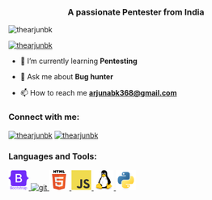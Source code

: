 <h3 align="center">A passionate Pentester from India</h3>

<p align="left"> <img src="https://komarev.com/ghpvc/?username=thearjunbk&label=Profile%20views&color=0e75b6&style=flat" alt="thearjunbk" /> </p>

<p align="left"> <a href="https://twitter.com/thearjunbk" target="blank"><img src="https://img.shields.io/twitter/follow/thearjunbk?logo=twitter&style=for-the-badge" alt="thearjunbk" /></a> </p>

- 🌱 I’m currently learning **Pentesting**

- 💬 Ask me about **Bug hunter**

- 📫 How to reach me **arjunabk368@gmail.com**

<h3 align="left">Connect with me:</h3>
<p align="left">
<a href="https://twitter.com/thearjunbk" target="blank"><img align="center" src="https://raw.githubusercontent.com/rahuldkjain/github-profile-readme-generator/master/src/images/icons/Social/twitter.svg" alt="thearjunbk" height="30" width="40" /></a>
<a href="https://www.instagram.com/arjunmvrk/" target="blank"><img align="center" src="https://raw.githubusercontent.com/rahuldkjain/github-profile-readme-generator/master/src/images/icons/Social/instagram.svg" alt="thearjunbk" height="30" width="40" /></a>
</p>

<h3 align="left">Languages and Tools:</h3>
<p align="left"> <a href="https://getbootstrap.com" target="_blank" rel="noreferrer"> <img src="https://raw.githubusercontent.com/devicons/devicon/master/icons/bootstrap/bootstrap-plain-wordmark.svg" alt="bootstrap" width="40" height="40"/> </a> <a href="https://git-scm.com/" target="_blank" rel="noreferrer"> <img src="https://www.vectorlogo.zone/logos/git-scm/git-scm-icon.svg" alt="git" width="40" height="40"/> </a> <a href="https://www.w3.org/html/" target="_blank" rel="noreferrer"> <img src="https://raw.githubusercontent.com/devicons/devicon/master/icons/html5/html5-original-wordmark.svg" alt="html5" width="40" height="40"/> </a> <a href="https://developer.mozilla.org/en-US/docs/Web/JavaScript" target="_blank" rel="noreferrer"> <img src="https://raw.githubusercontent.com/devicons/devicon/master/icons/javascript/javascript-original.svg" alt="javascript" width="40" height="40"/> </a> <a href="https://www.linux.org/" target="_blank" rel="noreferrer"> <img src="https://raw.githubusercontent.com/devicons/devicon/master/icons/linux/linux-original.svg" alt="linux" width="40" height="40"/> </a> <a href="https://www.python.org" target="_blank" rel="noreferrer"> <img src="https://raw.githubusercontent.com/devicons/devicon/master/icons/python/python-original.svg" alt="python" width="40" height="40"/> </a> </p>

